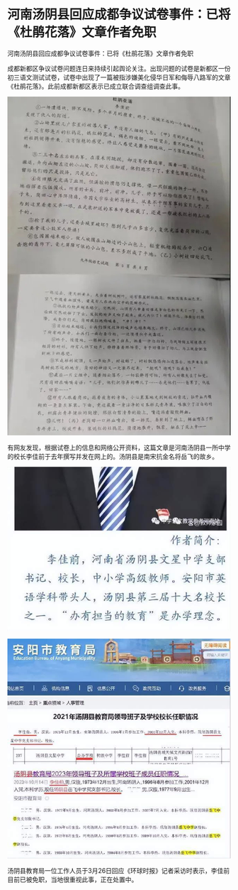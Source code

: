 # 河南汤阴县回应成都争议试卷事件：已将《杜鹃花落》文章作者免职

河南汤阴县回应成都争议试卷事件：已将《杜鹃花落》文章作者免职

成都新都区争议试卷问题连日来持续引起舆论关注。出现问题的试卷是新都区一份初三语文测试试卷，试卷中出现了一篇被指涉嫌美化侵华日军和侮辱八路军的文章《杜鹃花落》。此前成都新都区表示已成立联合调查组调查此事。

![02e84596b91376fe50e030493b1088ae.jpg](https://raw.githubusercontent.com/qqhsx/qqnews_image/main/2024/03/26/河南汤阴县回应成都争议试卷事件：已将《杜鹃花落》文章作者免职/02e84596b91376fe50e030493b1088ae.jpg)

有网友发现，根据试卷上的信息和网络公开资料，这篇文章是河南汤阴县一所中学的校长李佳前于去年撰写并发在网上的。汤阴县是南宋抗金名将岳飞的故乡。

![d9452fa121990404c2a8ba3951bf9c9e.jpg](https://raw.githubusercontent.com/qqhsx/qqnews_image/main/2024/03/26/河南汤阴县回应成都争议试卷事件：已将《杜鹃花落》文章作者免职/d9452fa121990404c2a8ba3951bf9c9e.jpg)

![614da20afd1cb9a5a369c45471b95943.jpg](https://raw.githubusercontent.com/qqhsx/qqnews_image/main/2024/03/26/河南汤阴县回应成都争议试卷事件：已将《杜鹃花落》文章作者免职/614da20afd1cb9a5a369c45471b95943.jpg)

汤阴县教育局一位工作人员于3月26日回应《环球时报》记者采访时表示，李佳前目前已被免职，当地很重视此事，正在处置中。

